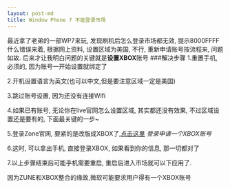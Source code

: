 ```yaml
---
layout: post-md
title: Window Phone 7 不能登录市场
---
```

最近拿了老弟的一部WP7来玩, 发现刷机后怎么登录市场都无效, 提示8000FFFF什么错误来着, 根据网上资料, 设置区域为美国, 不行, 重新申请账号按流程来, 问题如故. 后来才让我明白问题的关键就是**设置XBOX**账号
###解决步骤
1.重置手机, 必须的, 因为账号一开始设置就绑定了

2.开机设置语言为英文(也可以中文,但是要注意区域一定是美国)

3.跳过账号设置, 因为还没有连接Wifi

4.如果已有账号, 无论你在live官网怎么设置区域, 其实都还没有效果, 不过区域设置还是要有的, 下面最关键的一步~

5.登录Zone官网, 要紧的是改版成XBOX了,[点击这里](http://www.xbox.com/en-US/)
*登录申请一个XBOX账号*

6.这时, 可以拿出手机, 直接登录XBOX, 如果看到你的信息, 那一切都对了

7.以上步骤结束后可能手机需要重启, 重启后进入市场就可以下应用了.

因为ZUNE和XBOX整合的缘故,微软可能要求用户得有一个XBOX账号
